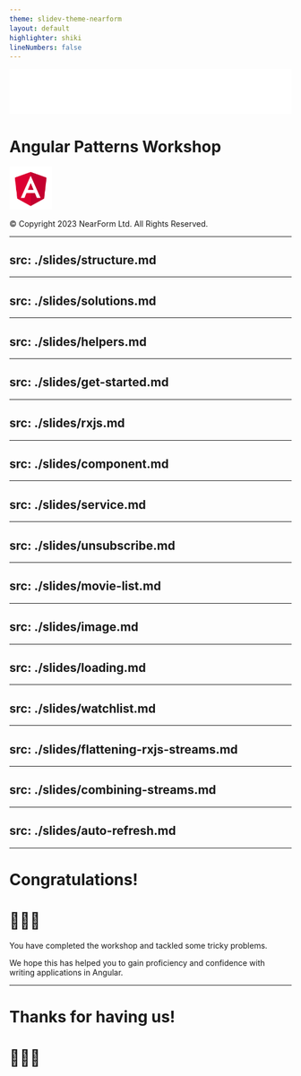 ```yaml
---
theme: slidev-theme-nearform
layout: default
highlighter: shiki
lineNumbers: false
---
```


<img class=logo src="/images/nearform.svg" alt="NearForm logo">

# Angular Patterns Workshop

<img src="/images/angular.svg" style="width: 15%;" alt="Angular logo">

<div class="copyright">

© Copyright 2023 NearForm Ltd. All Rights Reserved.

</div>

---
src: ./slides/structure.md
---

---
src: ./slides/solutions.md
---


---
src: ./slides/helpers.md
---

---
src: ./slides/get-started.md
---


---
src: ./slides/rxjs.md
---

---
src: ./slides/component.md
---

---
src: ./slides/service.md
---

---
src: ./slides/unsubscribe.md
---

---
src: ./slides/movie-list.md
---

---
src: ./slides/image.md
---

---
src: ./slides/loading.md
---

---
src: ./slides/watchlist.md
---

---
src: ./slides/flattening-rxjs-streams.md
---

---
src: ./slides/combining-streams.md
---



---
src: ./slides/auto-refresh.md
---


---

<div class="slidev-layout intro">

# Congratulations!

# 👏👏👏

You have completed the workshop and tackled some tricky problems.

We hope this has helped you to gain proficiency and confidence with writing applications in Angular.

</div>

---

<div class="slidev-layout intro">

# Thanks for having us!

# 🙏🙏🙏

</div>
